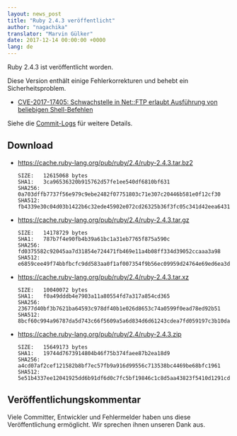 ```yaml
---
layout: news_post
title: "Ruby 2.4.3 veröffentlicht"
author: "nagachika"
translator: "Marvin Gülker"
date: 2017-12-14 00:00:00 +0000
lang: de
---
```


Ruby 2.4.3 ist veröffentlicht worden.

Diese Version enthält einige Fehlerkorrekturen und behebt ein Sicherheitsproblem.

* [CVE-2017-17405: Schwachstelle in Net::FTP erlaubt Ausführung von beliebigen Shell-Befehlen](/de/news/2017/12/14/net-ftp-command-injection-cve-2017-17405/)

Siehe die
[Commit-Logs](https://github.com/ruby/ruby/compare/v2_4_2...v2_4_3)
für weitere Details.

## Download

* <https://cache.ruby-lang.org/pub/ruby/2.4/ruby-2.4.3.tar.bz2>

      SIZE:   12615068 bytes
      SHA1:   3ca96536320b915762d57fe1ee540df6810bf631
      SHA256: 0a703dffb7737f56e979c9ebe2482f07751803c71e307c20446b581e0f12cf30
      SHA512: fb4339e30c04d03b1422b6c32ede45902e072cd26325b36f3fc05c341d42eea6431d88718242dcc9ce24d9cad26f3d26772f2e806bd7d93f40be50268c318409

* <https://cache.ruby-lang.org/pub/ruby/2.4/ruby-2.4.3.tar.gz>

      SIZE:   14178729 bytes
      SHA1:   787b7f4e90fb4b39a61bc1a31eb7765f875a590c
      SHA256: fd0375582c92045aa7d31854e724471fb469e11a4b08ff334d39052ccaaa3a98
      SHA512: e6859cee49f74bbfbcfc9dd583aa0f1af007354f9b56ec09959d24764e69ed6ea3d1d59a229ad25b451161a1ea2ac60e0621dbbcc484ad219eed9e55f3825e05

* <https://cache.ruby-lang.org/pub/ruby/2.4/ruby-2.4.3.tar.xz>

      SIZE:   10040072 bytes
      SHA1:   f0a49dddb4e7903a11a80554fd7a317a854cd365
      SHA256: 23677d40bf3b7621ba64593c978df40b1e026d8653c74a0599f0ead78ed92b51
      SHA512: 8bcf60c994a96787da5d743c66f5609a5a6d834d6d61243cdea7fd059197c3b10da43c99e5649be85e2f2329eedcbb1dd76e89ce3ac586be9056348f7449ed09

* <https://cache.ruby-lang.org/pub/ruby/2.4/ruby-2.4.3.zip>

      SIZE:   15649173 bytes
      SHA1:   19744d7673914804b46f75b374faee87b2ea18d9
      SHA256: a4cd07af2cef121582b8bf7ec57fb9a916d99556c713538bc4469be68bfc1961
      SHA512: 5e51b4337ee12041925dd6b91df6d0c7fc5bf19846c1c8d5aa43823f5410d1291cd428bdb5245f08a399051d06c2cb59fde73a7d3da379cbbd24f9c2b60fcc8c

## Veröffentlichungskommentar

Viele Committer, Entwickler und Fehlermelder haben uns diese
Veröffentlichung ermöglicht. Wir sprechen ihnen unseren Dank aus.
